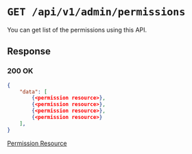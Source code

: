 # `GET /api/v1/admin/permissions`
You can get list of the permissions using this API.


## Response

### 200 OK

```json
{
    "data": [
        {<permission resource>},
        {<permission resource>},
        {<permission resource>},
        {<permission resource>}
    ],
}
```

[Permission Resource](../../resources/permission.md)
